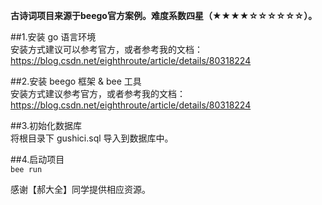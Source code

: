 **古诗词项目来源于beego官方案例。难度系数四星（★★★★☆☆☆☆☆☆）。**

##1.安装 go 语言环境  
安装方式建议可以参考官方，或者参考我的文档：https://blog.csdn.net/eighthroute/article/details/80318224  

##2.安装 beego 框架 & bee 工具  
安装方式建议参考官方，或者参考我的文档：https://blog.csdn.net/eighthroute/article/details/80318224  

##3.初始化数据库  
将根目录下 gushici.sql 导入到数据库中。  

##4.启动项目  
 ``
 bee run
``

感谢【郝大全】同学提供相应资源。  

